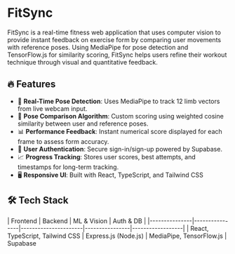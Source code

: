 # FitSync

FitSync is a real-time fitness web application that uses computer vision to provide instant feedback on exercise form by comparing user movements with reference poses. Using MediaPipe for pose detection and TensorFlow.js for similarity scoring, FitSync helps users refine their workout technique through visual and quantitative feedback.

## 🔥 Features

- 🎥 **Real-Time Pose Detection**: Uses MediaPipe to track 12 limb vectors from live webcam input.
- 🧠 **Pose Comparison Algorithm**: Custom scoring using weighted cosine similarity between user and reference poses.
- 📊 **Performance Feedback**: Instant numerical score displayed for each frame to assess form accuracy.
- 👤 **User Authentication**: Secure sign-in/sign-up powered by Supabase.
- 📈 **Progress Tracking**: Stores user scores, best attempts, and timestamps for long-term tracking.
- 🖥️ **Responsive UI**: Built with React, TypeScript, and Tailwind CSS


## 🛠️ Tech Stack

| Frontend      | Backend        | ML & Vision          | Auth & DB     | 
|---------------|----------------|----------------------|----------------|------------------|
| React, TypeScript, Tailwind CSS | Express.js (Node.js) | MediaPipe, TensorFlow.js | Supabase      



